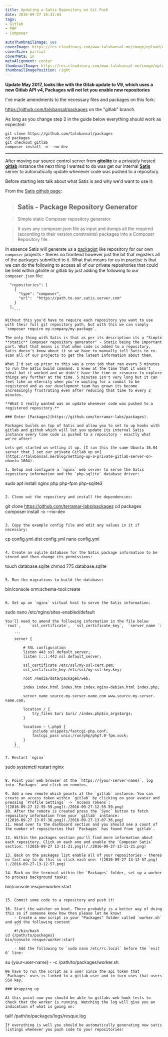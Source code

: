 ```yaml
---
title: Updating a Satis Repository on Git Push
date: 2016-09-27 16:31:04
tags:
- Gitlab
- PHP
- Composer

autoThumbnailImage: yes
coverImage: https://res.cloudinary.com/www-talvbansal-me/image/upload/c_scale,w_1600/v1555352875/posts/santorini-domes.jpg
coverSize: partial
coverMeta: in
metaAlignment: center
thumbnailImage: https://res.cloudinary.com/www-talvbansal-me/image/upload/c_scale,w_280/v1555352875/posts/santorini-domes.jpg
thumbnailImagePosition: right
---
```


**Update May 2017, looks like with the Gitab update to V9, which uses a new Gitlab API v4, Packages will not let you enable new repositories**

I've made amendments to the necessary files and packages on this fork:

https://github.com/talvbansal/packages on the "gitlab" branch.

As long as you change step 2 in the guide below everything should work as expected:

```
git clone https://github.com/talvbansal/packages
cd packages
git checkout gitlab
composer install -o --no-dev
```

<hr>

After moving our source control server from **[gitolite](http://gitolite.com/gitolite/index.html)** to a privately hosted **[gitlab](https://about.gitlab.com)** instance the next thing I wanted to do was get our internal **[Satis](https://github.com/composer/satis)** server to automatically update whenever code was pushed to a repository.
<!-- more -->

Before starting lets talk about what Satis is and why we'd want to use it:

From the [Satis github page](https://github.com/composer/satis):

>## Satis - Package Repository Generator

>Simple static Composer repository generator.

>It uses any composer.json file as input and dumps all the required (according to their version constraints) packages into a Composer Repository file.

In essence Satis will generate us a [packagist](https://packagist.org/) like repository for our own `composer` projects - theres no frontend however just the bit that registers all of the packages submitted to it. What that means for us in practise is that we can do the following to access all of our private repositories that could be held within gitolite or gitlab by just adding the following to our `composer.json` file:

```
  "repositories": [
    {
      "type": "composer",
      "url":  "https://path.to.our.satis.server.com"
    }
  ],
	```
	
Without this you'd have to require each repository you want to use with their full git repository path, but with this we can simply `composer require my-company/my-package`.

The only thing with Satis is that as per its description its a "Simple **static** Composer repository generator" - Static being the important part. What that means is that when code is added to a repository, Satis doesn't know about it so we have to manually tell Satis to re-scan all of our projects to get the latest information about them.

What I'd set up prior to this was a cron job that ran every 5 minutes to run the Satis build command. I knew at the time that it wasn't ideal but it worked and we didn't have the time or resource to explore things any further at the time. 5 minutes isn't very long but it can feel like an eternity when you're waiting for a commit to be registered and as our development team has grown its become increasingly frustrating even after reducing that time to every 2 minutes.

**What I really wanted was an update whenever code was pushed to a registered repository.**

### Enter [Packages](https://github.com/terramar-labs/packages).

Packages builds on top of Satis and allow you to set to up hooks with gitlab and github which will let you update its internal Satis instance every time code is pushed to a repository - exactly what we're after!

Lets get started on setting it up. [I ran this the same Ubuntu 16.04 server that I set our private Gitlab up on](https://talvbansal.me/blog/setting-up-a-private-gitlab-server-on-ubuntu-1604).

1. Setup and configure a `nginx` web server to serve the Satis repository information and the `php-sqlite` database driver:
```
sudo apt install nginx php php-fpm php-sqlite3
```

2. Clone out the repository and install the dependencies:
```
git clone https://github.com/terramar-labs/packages
cd packages
composer install -o --no-dev
```

3. Copy the example config file and edit any values in it if necessary:
```
cp config.yml.dist config.yml
nano config.yml
```

4. Create an sqlite database for the Satis package information to be stored and then change its permissions:
```
touch database.sqlite
chmod 775 database.sqlite
```

5. Run the migrations to build the database:
```
bin/console orm:schema-tool:create
```

6. Set up an `nginx` virtual host to serve the Satis information:
```
sudo nano /etc/nginx/sites-enabled/default
```
You'll need to amend the following information in the file below `root`,	`ssl_certificate`,	`ssl_certificate_key`,	`server_name `:
	
	```
	server {

		# SSL configuration
		listen 443 ssl default_server;
		listen [::]:443 ssl default_server;

		ssl_certificate /etc/ssl/my-ssl-cert.pem;
		ssl_certificate_key /etc/ssl/my-ssl-key.key;

		root /media/data/packages/web;

		index index.html index.htm index.nginx-debian.html index.php;

		server_name source.my-server-name.com www.source.my-server-name.com;

		location / {
			try_files $uri $uri/ /index.php$is_args$args;
		}

		location ~ \.php$ {
			include snippets/fastcgi-php.conf;
			fastcgi_pass unix:/run/php/php7.0-fpm.sock;
		}
	}
	```

7. Restart `nginx` 
```
sudo systemctl restart nginx
```

8. Point your web browser at the `https://{your-server-name}`, log into `Packages` and click on remotes.

9. Add a new remote which points at the `gitlab` instance. You can create an access token within `gitlab` by clicking on your avatar and pressing `Profile Settings` -> `Access Tokens`: 
![2016-09-27 12-55-59.png](./2016-09-27-12-55-59.png)
10. After the remote is created press the `Sync` button to fetch repository information from your `gitlab` instance: 
![2016-09-27 13-07-36.png](./2016-09-27-13-07-36.png)
11. Head over to the dashboard section and you should see a count of the number of repositories that `Packages` has found from `gitlab`.

12. Within the packages section you'll find more information about each repository. Click on each one and enable the `Composer Satis` section: ![2016-09-27 13-11-21.png](/./2016-09-27-13-11-21.png)

13. Back on the packages list enable all of your repositories - theres no fast way to do this so click each one: ![2016-09-27 13-12-57.png](./2016-09-27-13-12-57.png)

14. Back on the terminal within the `Packages` folder, set up a worker to process background tasks:
```
bin/console resque:worker:start
```

15. Commit some code to a repository and push it!

16. Start the watcher on boot. There probably is a better way of doing this so if someone know how then please let me know!
	- Create a new script in your "Packages" folder called `worker.sh` and add the following content
	```
	#!/bin/bash
cd {/path/to/packages}
bin/console resque:worker:start
	```
	- Add the following to `sudo nano /etc/rc.local` before the `exit 0` line:
```
su {your-user-name} - -c /path/to/packages/worker.sh
```
We have to run the script as a user since the api token that `Packages` uses is linked to a gitlab user and in turn uses that users SSH key,

### Wrapping up

At this point now you should be able to gitlabs web hook tests to check that the worker is running. Watching the log will give you an indication of what is going on:
```
tailf /path/to/packages/logs/resque.log
```
If everything is well you should be automatically generating new satis listings whenever you push code to your repositories!